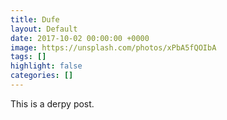 ```yaml
---
title: Dufe
layout: Default
date: 2017-10-02 00:00:00 +0000
image: https://unsplash.com/photos/xPbA5fQOIbA
tags: []
highlight: false
categories: []
---
```



This is a derpy post.
